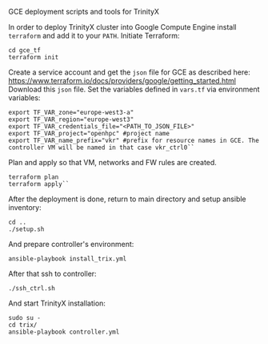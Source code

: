 GCE deployment scripts and tools for TrinityX

In order to deploy TrinityX cluster into Google Compute Engine install ``terraform`` and add it to your ``PATH``.
Initiate Terraform:

    cd gce_tf
    terraform init

Create a service account and get the ``json`` file for GCE as described here: https://www.terraform.io/docs/providers/google/getting_started.html
Download this ``json`` file. Set the variables defined in ``vars.tf`` via environment variables:

    export TF_VAR_zone="europe-west3-a" 
    export TF_VAR_region="europe-west3"
    export TF_VAR_credentials_file="<PATH_TO_JSON_FILE>"
    export TF_VAR_project="openhpc" #project name
    export TF_VAR_name_prefix="vkr" #prefix for resource names in GCE. The controller VM will be named in that case vkr_ctrl0``

Plan and apply so that VM, networks and FW rules are created.

    terraform plan
    terraform apply``

After the deployment is done, return to main directory and setup ansible inventory:

    cd ..
    ./setup.sh

And prepare controller's environment:

    ansible-playbook install_trix.yml

After that ssh to controller:

    ./ssh_ctrl.sh

And start TrinityX installation:

    sudo su -
    cd trix/
    ansible-playbook controller.yml
